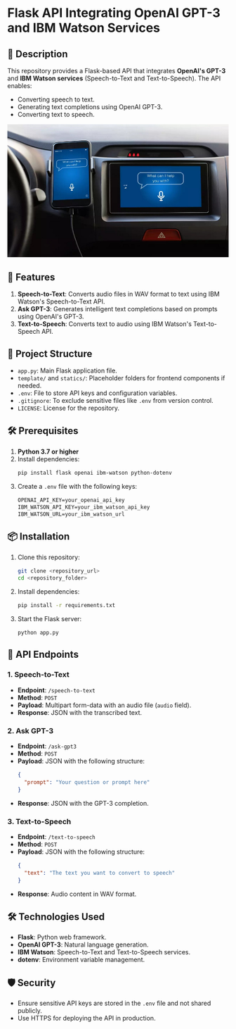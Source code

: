 # Flask API Integrating OpenAI GPT-3 and IBM Watson Services

## 📌 Description
This repository provides a Flask-based API that integrates **OpenAI's GPT-3** and **IBM Watson services** (Speech-to-Text and Text-to-Speech). The API enables:
- Converting speech to text.
- Generating text completions using OpenAI GPT-3.
- Converting text to speech.

<p align="center">
  <img src="./Flask-API-Integrating-OpenAI-GPT-3-and-IBM-Watson-Services.jpg" alt="Asistente de voz">
</p> 

## 🚀 Features
1. **Speech-to-Text**: Converts audio files in WAV format to text using IBM Watson's Speech-to-Text API.
2. **Ask GPT-3**: Generates intelligent text completions based on prompts using OpenAI's GPT-3.
3. **Text-to-Speech**: Converts text to audio using IBM Watson's Text-to-Speech API.

## 📂 Project Structure
- `app.py`: Main Flask application file.
- `template/` and `statics/`: Placeholder folders for frontend components if needed.
- `.env`: File to store API keys and configuration variables.
- `.gitignore`: To exclude sensitive files like `.env` from version control.
- `LICENSE`: License for the repository.

## 🛠 Prerequisites
1. **Python 3.7 or higher**
2. Install dependencies:
   ```bash
   pip install flask openai ibm-watson python-dotenv
   ```
3. Create a `.env` file with the following keys:
   ```env
   OPENAI_API_KEY=your_openai_api_key
   IBM_WATSON_API_KEY=your_ibm_watson_api_key
   IBM_WATSON_URL=your_ibm_watson_url
   ```

## 📦 Installation
1. Clone this repository:
   ```bash
   git clone <repository_url>
   cd <repository_folder>
   ```
2. Install dependencies:
   ```bash
   pip install -r requirements.txt
   ```
3. Start the Flask server:
   ```bash
   python app.py
   ```

## 📑 API Endpoints

### 1. Speech-to-Text
- **Endpoint**: `/speech-to-text`
- **Method**: `POST`
- **Payload**: Multipart form-data with an audio file (`audio` field).
- **Response**: JSON with the transcribed text.

### 2. Ask GPT-3
- **Endpoint**: `/ask-gpt3`
- **Method**: `POST`
- **Payload**: JSON with the following structure:
  ```json
  {
    "prompt": "Your question or prompt here"
  }
  ```
- **Response**: JSON with the GPT-3 completion.

### 3. Text-to-Speech
- **Endpoint**: `/text-to-speech`
- **Method**: `POST`
- **Payload**: JSON with the following structure:
  ```json
  {
    "text": "The text you want to convert to speech"
  }
  ```
- **Response**: Audio content in WAV format.

## 🛠 Technologies Used
- **Flask**: Python web framework.
- **OpenAI GPT-3**: Natural language generation.
- **IBM Watson**: Speech-to-Text and Text-to-Speech services.
- **dotenv**: Environment variable management.

## 🛡 Security
- Ensure sensitive API keys are stored in the `.env` file and not shared publicly.
- Use HTTPS for deploying the API in production.



